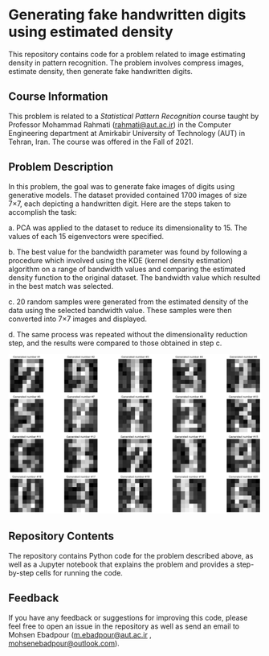 # Generating fake handwritten digits using estimated density
This repository contains code for a problem related to image estimating density in pattern recognition. The problem involves compress images, estimate density, then generate fake handwritten digits.

## Course Information

This problem is related to a *Statistical Pattern Recognition* course taught by Professor Mohammad Rahmati (<rahmati@aut.ac.ir>) in the Computer Engineering department at Amirkabir University of Technology (AUT) in Tehran, Iran. The course was offered in the Fall of 2021.

## Problem Description
In this problem, the goal was to generate fake images of digits using generative models. The dataset provided contained 1700 images of size 7×7, each depicting a handwritten digit. Here are the steps taken to accomplish the task:

a. PCA was applied to the dataset to reduce its dimensionality to 15. The values of each 15 eigenvectors were specified.

b. The best value for the bandwidth parameter was found by following a procedure which involved using the KDE (kernel density estimation) algorithm on a range of bandwidth values and comparing the estimated density function to the original dataset. The bandwidth value which resulted in the best match was selected.

c. 20 random samples were generated from the estimated density of the data using the selected bandwidth value. These samples were then converted into 7×7 images and displayed.

d. The same process was repeated without the dimensionality reduction step, and the results were compared to those obtained in step c.

![Output](/output.png)


## Repository Contents

The repository contains Python code for the problem described above, as well as a Jupyter notebook that explains the problem and provides a step-by-step cells for running the code.

## Feedback

If you have any feedback or suggestions for improving this code, please feel free to open an issue in the repository as well as send an email to Mohsen Ebadpour (<m.ebadpour@aut.ac.ir> , <mohsenebadpour@outlook.com>).


